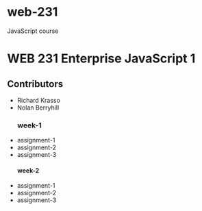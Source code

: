 # web-231
JavaScript course
<body>
    <h1>WEB 231 Enterprise JavaScript 1</h1>
    <h2>Contributors</h2>
        <ul>
            <li>Richard Krasso</li>
            <li>Nolan Berryhill</li>
        </ul>
        <ul>
            <h3>week-1</h3>
                <li>assignment-1</li>
                <li>assignment-2</li>
                <li>assignment-3</li>
        </ul>
        <ul>
            <h4>week-2</h3>
                <li>assignment-1</li>
                <li>assignment-2</li>
                <li>assignment-3</li>
        </ul>
</body>

